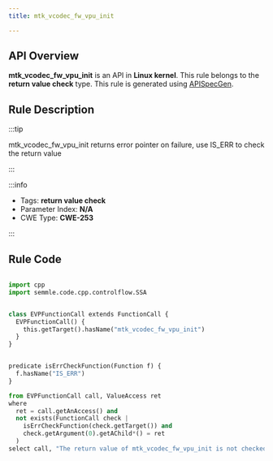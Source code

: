 ```yaml
---
title: mtk_vcodec_fw_vpu_init

---
```



## API Overview
**mtk_vcodec_fw_vpu_init** is an API in **Linux kernel**. This rule belongs to the **return value check** type. This rule is generated using [APISpecGen](../../tools/APISpecGen).
## Rule Description

:::tip

mtk_vcodec_fw_vpu_init returns error pointer on failure, use IS_ERR to check the return value

:::

:::info

- Tags: **return value check**
- Parameter Index: **N/A**
- CWE Type: **CWE-253**

:::

## Rule Code
```python

import cpp
import semmle.code.cpp.controlflow.SSA


class EVPFunctionCall extends FunctionCall {
  EVPFunctionCall() {
    this.getTarget().hasName("mtk_vcodec_fw_vpu_init")
  }
}


predicate isErrCheckFunction(Function f) {
  f.hasName("IS_ERR") 
}

from EVPFunctionCall call, ValueAccess ret
where
  ret = call.getAnAccess() and
  not exists(FunctionCall check |
    isErrCheckFunction(check.getTarget()) and
    check.getArgument(0).getAChild*() = ret
  )
select call, "The return value of mtk_vcodec_fw_vpu_init is not checked with IS_ERR."
    
```
